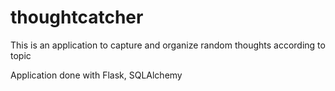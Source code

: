 # thoughtcatcher
This is an application to capture and organize random thoughts according to topic

Application done with Flask, SQLAlchemy
